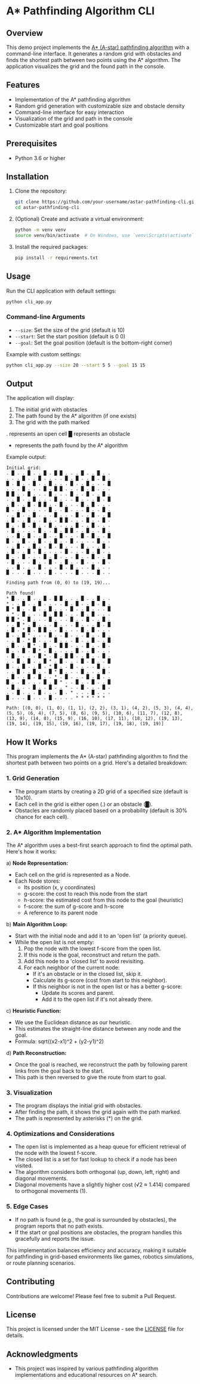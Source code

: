 
# A* Pathfinding Algorithm CLI

## Overview

This demo project implements the [A* (A-star) pathfinding algorithm](https://en.wikipedia.org/wiki/A*_search_algorithm) with a command-line interface. It generates a random grid with obstacles and finds the shortest path between two points using the A* algorithm. The application visualizes the grid and the found path in the console.

## Features

- Implementation of the A* pathfinding algorithm
- Random grid generation with customizable size and obstacle density
- Command-line interface for easy interaction
- Visualization of the grid and path in the console
- Customizable start and goal positions

## Prerequisites

- Python 3.6 or higher

## Installation

1. Clone the repository:
   ```bash
   git clone https://github.com/your-username/astar-pathfinding-cli.git
   cd astar-pathfinding-cli
   ```

2. (Optional) Create and activate a virtual environment:
   ```bash
   python -m venv venv
   source venv/bin/activate  # On Windows, use `venv\Scripts\activate`
   ```

3. Install the required packages:
   ```bash
   pip install -r requirements.txt
   ```

## Usage

Run the CLI application with default settings:

```bash
python cli_app.py
```

### Command-line Arguments

- `--size`: Set the size of the grid (default is 10)
- `--start`: Set the start position (default is 0 0)
- `--goal`: Set the goal position (default is the bottom-right corner)

Example with custom settings:

```bash
python cli_app.py --size 20 --start 5 5 --goal 15 15
```

## Output

The application will display:
1. The initial grid with obstacles
2. The path found by the A* algorithm (if one exists)
3. The grid with the path marked

. represents an open cell
█ represents an obstacle
* represents the path found by the A* algorithm

Example output:

```
Initial grid:
. █ . . █ . . █ . █ █ . . . █ . . █ . .
. . . █ . . █ . . . . █ . █ . . █ . █ .
█ . █ . . █ . . █ . . . █ . . █ . . . █
. . . █ . . . █ . █ █ . . . █ . █ . . .
█ █ . . █ . . . █ . . . █ . . █ . . █ .
. . █ . . █ . . . █ . . . █ . . . █ . █
. █ . . █ . █ █ . . █ . . . █ . █ . . .
█ . . █ . . . . █ . . █ . . . █ . . █ .
. . █ . . █ . . . █ . . . █ . . █ . . █
. █ . . █ . . █ . . █ █ . . . █ . . █ .
█ . . █ . █ . . █ . . . . █ . . █ . . .
. █ . . . . █ . . █ . █ █ . . █ . . █ .
. . █ . █ . . █ . . █ . . . █ . █ . . █
█ . . █ . . █ . . █ . . █ . . . . █ . .
. . █ . . █ . . █ . █ . . . █ . . . █ .
. █ . . █ . █ . . . . █ . . . █ . █ . .
█ . . █ . . . █ . █ . . . █ . . █ . . █
. █ . . . █ . . █ . . █ . . █ . . . █ .
. . █ . . . █ . . . █ . █ . . . █ . . .
█ . . . █ . . . █ . . . . █ . . . █ . .

Finding path from (0, 0) to (19, 19)...

Path found!
* █ . . █ . . █ . █ █ . . . █ . . █ . .
* . . █ . . █ . . . . █ . █ . . █ . █ .
█ * █ . . █ . . █ . . . █ . . █ . . . █
. * . █ . . . █ . █ █ . . . █ . █ . . .
█ █ * . █ . . . █ . . . █ . . █ . . █ .
. . █ * . █ . . . █ . . . █ . . . █ . █
. █ . * █ . █ █ . . █ . . . █ . █ . . .
█ . . █ * . . . █ . . █ . . . █ . . █ .
. . █ . * █ . . . █ . . . █ . . █ . . █
. █ . . █ * . █ . . █ █ . . . █ . . █ .
█ . . █ . █ * . █ . . . . █ . . █ . . .
. █ . . . . █ * . █ . █ █ . . █ . . █ .
. . █ . █ . . █ * . █ . . . █ . █ . . █
█ . . █ . . █ . * █ . . █ . . . . █ . .
. . █ . . █ . . █ * █ . . . █ . . . █ .
. █ . . █ . █ . . * . █ . . . █ . █ . .
█ . . █ . . . █ . █ * . . █ . . █ . . █
. █ . . . █ . . █ . . * . . █ . . . █ .
. . █ . . . █ . . . █ . * . . . █ . . .
█ . . . █ . . . █ . . . . * * * * * *

Path: [(0, 0), (1, 0), (1, 1), (2, 2), (3, 1), (4, 2), (5, 3), (4, 4), (5, 5), (6, 4), (7, 5), (8, 6), (9, 5), (10, 6), (11, 7), (12, 8), (13, 9), (14, 8), (15, 9), (16, 10), (17, 11), (18, 12), (19, 13), (19, 14), (19, 15), (19, 16), (19, 17), (19, 18), (19, 19)]
```

## How It Works

This program implements the A* (A-star) pathfinding algorithm to find the shortest path between two points on a grid. Here's a detailed breakdown:

### 1. Grid Generation

- The program starts by creating a 2D grid of a specified size (default is 10x10).
- Each cell in the grid is either open (.) or an obstacle (█).
- Obstacles are randomly placed based on a probability (default is 30% chance for each cell).

### 2. A* Algorithm Implementation

The A* algorithm uses a best-first search approach to find the optimal path. Here's how it works:

a) **Node Representation:**
   - Each cell on the grid is represented as a Node.
   - Each Node stores:
     * Its position (x, y coordinates)
     * g-score: the cost to reach this node from the start
     * h-score: the estimated cost from this node to the goal (heuristic)
     * f-score: the sum of g-score and h-score
     * A reference to its parent node

b) **Main Algorithm Loop:**
   - Start with the initial node and add it to an 'open list' (a priority queue).
   - While the open list is not empty:
     1. Pop the node with the lowest f-score from the open list.
     2. If this node is the goal, reconstruct and return the path.
     3. Add this node to a 'closed list' to avoid revisiting.
     4. For each neighbor of the current node:
        - If it's an obstacle or in the closed list, skip it.
        - Calculate its g-score (cost from start to this neighbor).
        - If this neighbor is not in the open list or has a better g-score:
          * Update its scores and parent.
          * Add it to the open list if it's not already there.

c) **Heuristic Function:**
   - We use the Euclidean distance as our heuristic.
   - This estimates the straight-line distance between any node and the goal.
   - Formula: sqrt((x2-x1)^2 + (y2-y1)^2)

d) **Path Reconstruction:**
   - Once the goal is reached, we reconstruct the path by following parent links from the goal back to the start.
   - This path is then reversed to give the route from start to goal.

### 3. Visualization

- The program displays the initial grid with obstacles.
- After finding the path, it shows the grid again with the path marked.
- The path is represented by asterisks (*) on the grid.

### 4. Optimizations and Considerations

- The open list is implemented as a heap queue for efficient retrieval of the node with the lowest f-score.
- The closed list is a set for fast lookup to check if a node has been visited.
- The algorithm considers both orthogonal (up, down, left, right) and diagonal movements.
- Diagonal movements have a slightly higher cost (√2 ≈ 1.414) compared to orthogonal movements (1).

### 5. Edge Cases

- If no path is found (e.g., the goal is surrounded by obstacles), the program reports that no path exists.
- If the start or goal positions are obstacles, the program handles this gracefully and reports the issue.

This implementation balances efficiency and accuracy, making it suitable for pathfinding in grid-based environments like games, robotics simulations, or route planning scenarios.

## Contributing

Contributions are welcome! Please feel free to submit a Pull Request.

## License

This project is licensed under the MIT License - see the [LICENSE](LICENSE) file for details.

## Acknowledgments

- This project was inspired by various pathfinding algorithm implementations and educational resources on A* search.
